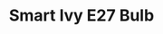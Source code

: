 ---
model: NL08-0800
vendor: Nanoleaf
title: Smart Ivy E27 Bulb
category: light
supports: on/off, brightness
image: /assets/images/devices/Nanoleaf_NL08-0800.jpg
zigbeemodel: ['NL08-0800']
compatible: [z2m]
mlink: 
link: https://www.amazon.co.uk/Nanoleaf-Smart-Ivy-Light-Bullb/dp/B018SWIOTU
link2: https://www.amazon.com/Ivy-Smarter-Kit-HomeKit-Lighting/dp/B015T3F6P6/
link3: 
---